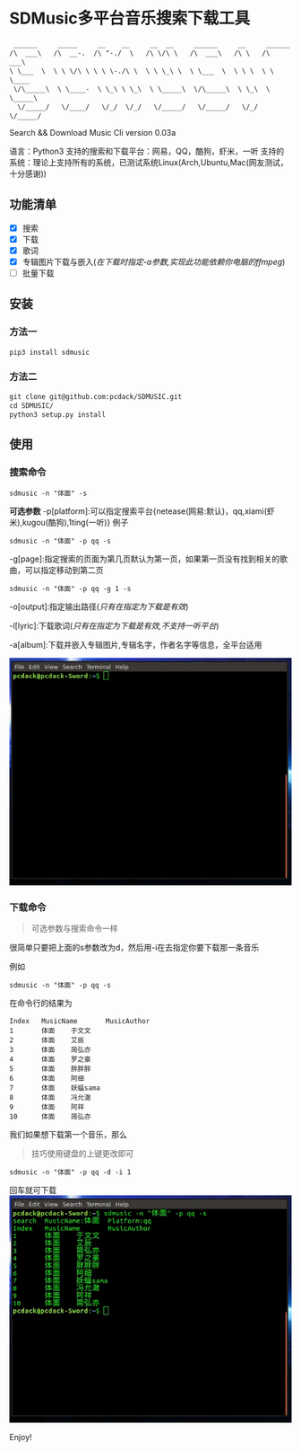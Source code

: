 
# SDMusic多平台音乐搜索下载工具

```shell
 ______     _____     __    __     __  __     ______     __     ______    
/\  ___\   /\  __-.  /\ "-./  \   /\ \/\ \   /\  ___\   /\ \   /\  ___\   
\ \___  \  \ \ \/\ \ \ \ \-./\ \  \ \ \_\ \  \ \___  \  \ \ \  \ \ \____  
 \/\_____\  \ \____-  \ \_\ \ \_\  \ \_____\  \/\_____\  \ \_\  \ \_____\ 
  \/_____/   \/____/   \/_/  \/_/   \/_____/   \/_____/   \/_/   \/_____/

```



Search && Download Music Cli
version 0.03a

语言：Python3
支持的搜索和下载平台：网易，QQ，酷狗，虾米，一听
支持的系统：理论上支持所有的系统，已测试系统Linux(Arch,Ubuntu,Mac(网友测试，十分感谢))

## 功能清单
- [x] 搜索
- [x] 下载
- [x] 歌词
- [x] 专辑图片下载与嵌入(*在下载时指定\-a参数,实现此功能依赖你电脑的ffmpeg*)
- [ ] 批量下载

## 安装

### 方法一

```shell
pip3 install sdmusic
```

### 方法二

```shell
git clone git@github.com:pcdack/SDMUSIC.git
cd SDMUSIC/
python3 setup.py install
```

## 使用



### 搜索命令

```shell
sdmusic -n "体面" -s
```
**可选参数**
\-p[platform]:可以指定搜索平台{netease(网易:默认)，qq,xiami(虾米),kugou(酷狗),1ting(一听)}
例子
```shell
sdmusic -n "体面" -p qq -s
```
\-g[page]:指定搜索的页面为第几页默认为第一页，如果第一页没有找到相关的歌曲，可以指定移动到第二页
```shell
sdmusic -n "体面" -p qq -g 1 -s
```

\-o[output]:指定输出路径(*只有在指定为下载是有效*)

\-l[lyric]:下载歌词(*只有在指定为下载是有效,不支持一听平台*)

\-a[album]:下载并嵌入专辑图片,专辑名字，作者名字等信息，全平台适用





![](./gif/search.gif)

### 下载命令

> 可选参数与搜索命令一样

很简单只要把上面的s参数改为d，然后用\-i在去指定你要下载那一条音乐

例如
```shell
sdmusic -n "体面" -p qq -s
```
在命令行的结果为
```shell
Index   MusicName       MusicAuthor
1       体面    于文文
2       体面    艾辰
3       体面    简弘亦
4       体面    罗之豪
5       体面    胖胖胖
6       体面    阿细
7       体面    妖蝠sama
8       体面    冯允澈
9       体面    阿祥
10      体面    简弘亦
```
我们如果想下载第一个音乐，那么
> 技巧使用键盘的上键更改即可

```shell
sdmusic -n "体面" -p qq -d -i 1
```
回车就可下载
![](./gif/download.gif)

Enjoy!
